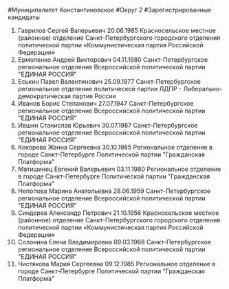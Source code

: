 #Муниципалитет
Константиновское
#Округ
2
#Зарегистрированные кандидаты
1. Гаврилов Сергей Валерьевич 20.06.1985
Красносельское местное (районное) отделение Санкт-Петербургского городского отделения политической партии «Коммунистическая партия Российской Федерации»
2. Ермоленко Андрей Викторович 04.11.1980
Санкт-Петербургское региональное отделение Всероссийской политической партии "ЕДИНАЯ РОССИЯ"
3. Еськин Павел Валентинович 25.09.1977
Санкт-Петербургское региональное отделение политической партии ЛДПР - Либерально-демократическая партия России
4. Иванов Борис Степанович 27.07.1947
Санкт-Петербургское региональное отделение Всероссийской политической партии "ЕДИНАЯ РОССИЯ"
5. Ившин Станислав Юрьевич 30.07.1987
Санкт-Петербургское региональное отделение Всероссийской политической партии "ЕДИНАЯ РОССИЯ"
6. Кокорева Жанна Сергеевна 30.10.1985
Региональное отделение в городе Санкт-Петербурге Политической партии "Гражданская Платформа"
7. Матишинец Евгений Валерьевич 03.11.1980
Региональное отделение в городе Санкт-Петербурге Политической партии "Гражданская Платформа"
8. Непопова Марина Анатольевна 28.06.1959
Санкт-Петербургское региональное отделение Всероссийской политической партии "ЕДИНАЯ РОССИЯ"
9. Синдерев Александр Петрович 21.10.1956
Красносельское местное (районное) отделение Санкт-Петербургского городского отделения политической партии «Коммунистическая партия Российской Федерации»
10. Солонина Елена Владимировна 09.03.1968
Санкт-Петербургское региональное отделение Всероссийской политической партии "ЕДИНАЯ РОССИЯ"
11. Чистякова Мария Сергеевна 09.12.1985
Региональное отделение в городе Санкт-Петербурге Политической партии "Гражданская Платформа"
